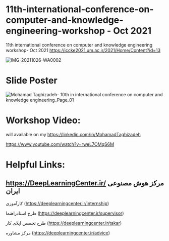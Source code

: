 # 11th-international-conference-on-computer-and-knowledge-engineering-workshop - Oct 2021
11th international conference on computer and knowledge engineering workshop- Oct 2021
https://iccke2021.um.ac.ir/2021/Home/Content?id=13


![IMG-20211026-WA0002](https://user-images.githubusercontent.com/81808969/139118466-01b79e8f-6ec7-40aa-af08-fb28c13a8511.jpg)

# Slide Poster

![Mohamad Taghizadeh- 10th in international conference on computer and knowledge engineering_Page_01](https://user-images.githubusercontent.com/81808969/139119776-ac1d5e14-ebaf-4a6b-a297-d4efcb104eab.jpg)

# Workshop Video:
will available on my https://linkedin.com/in/MohamadTaghizadeh

https://www.youtube.com/watch?v=rweL7OMqS6M


# Helpful Links:
## https://DeepLearningCenter.ir/ مرکز هوش مصنوعی ایران 

کارآموزی (https://deeplearningcenter.ir/internship)

طرح استادراهنما (https://deeplearningcenter.ir/supervisor)

طرح تخصص اپلای کار (https://deeplearningcenter.ir/takar)

مرکز مشاوره (https://deeplearningcenter.ir/advice)
